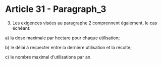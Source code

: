 # Article 31 - Paragraph_3

3. Les exigences visées au paragraphe 2 comprennent également, le cas échéant:

a) la dose maximale par hectare pour chaque utilisation;

b) le délai à respecter entre la dernière utilisation et la récolte;

c) le nombre maximal d'utilisations par an.

